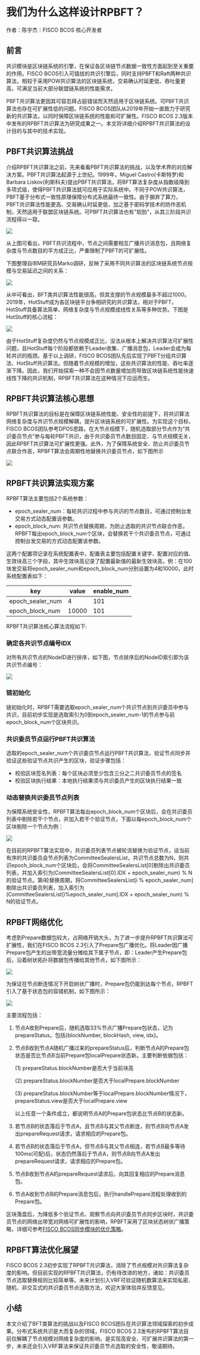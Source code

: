 # 我们为什么这样设计RPBFT？

作者：陈宇杰｜FISCO BCOS 核心开发者

## 前言

共识模块是区块链系统的引擎，在保证各区块链节点数据一致性方面起到至关重要的作用。FISCO BCOS引入可插拔的共识引擎后，同时支持PBFT和Raft两种共识算法，相较于采用POW共识算法的区块链系统，交易确认时延更低、吞吐量更高，可满足当前大部分联盟链系统的性能需求。

PBFT共识算法更因其可容忍拜占庭错误而天然适用于区块链系统。可PBFT共识算法也存在可扩展性低的问题。FISCO BCOS团队从2019年开始一直致力于研究新的共识算法，以同时保障区块链系统的性能和可扩展性。FISCO BCOS 2.3版本中发布的RPBFT共识算法为研究成果之一。本文将详细介绍RPBFT共识算法的设计目的与其中的技术实现。

## PBFT共识算法挑战

介绍RPBFT共识算法之前，先来看看PBFT共识算法的挑战，以及学术界的对应解决方案。PBFT共识算法起源于上世纪。1999年，Miguel Castro(卡斯特罗)和Barbara Liskov(利斯科夫)提出PBFT共识算法，将BFT算法复杂度从指数级降到多项式级，使得PBFT共识算法就可应用于实际系统中。不同于POW共识算法，PBFT基于分布式一致性原理保障分布式系统最终一致性。由于摒弃了算力，PBFT共识算法性能更高、交易确认时延更低，加之基于密码学技术的防作恶机制，天然适用于联盟区块链系统。可PBFT共识算法也有"软肋"，从其三阶段共识流程得以一窥。

![](../../../../images/articles/rpbft_design_analysis/IMG_5296.PNG)

从上图可看出，PBFT共识流程中，节点之间需要相互广播共识消息包，且网络复杂度与节点数目的平方成正比，严重限制了PBFT的可扩展性。

下图整理自IBM研究员Marko调研，反映了采用不同共识算法的区块链系统节点规模与交易延迟之间的关系：

![](../../../../images/articles/rpbft_design_analysis/IMG_5297.PNG)

从中可看出，BFT类共识算法性能很高，但其支撑的节点规模最多不超过1000。2019年，HotStuff成为各区块链平台争相研究的共识算法，相对于PBFT，HotStuff具备算法简单、网络复杂度与节点规模成线性关系等多种优势。下图是HotStuff的核心流程：

![](../../../../images/articles/rpbft_design_analysis/IMG_5298.PNG)

由于HotStuff复杂度仍然与节点规模成正比，没法从根本上解决共识算法可扩展性问题，且HotStuff每个阶段都依赖于Leader收集、广播消息包，Leader会成为每轮共识的瓶颈。基于以上调研，FISCO BCOS团队先后实现了PBFT分组共识算法、HotStuff共识算法。但随着节点规模的增加，这些共识算法的性能、吞吐率逐渐下降。因此，我们开始探索一种不会因节点数量增加而导致区块链系统性能快速线性下降的共识机制，RPBFT共识算法在这种情况下应运而生。

## RPBFT共识算法核心思想

RPBFT共识算法的目标是在保障区块链系统性能、安全性的前提下，将共识算法网络复杂度与共识节点规模解耦，提升区块链系统的可扩展性。为实现这个目标，FISCO BCOS团队参考DPOS思路，在大节点规模下，随机选取部分节点作为“共识委员节点”参与每轮PBFT共识，由于共识委员节点数目固定、与节点规模无关，因此RPBFT共识算法可扩展性更强。此外，为了保障系统安全、防止共识委员节点联合作恶，RPBFT算法会周期性地替换共识委员节点，如下图所示

![](../../../../images/articles/rpbft_design_analysis/IMG_5299.PNG)

## RPBFT共识算法实现方案

RPBFT算法主要包括2个系统参数：

- epoch_sealer_num：每轮共识过程中参与共识的节点数目，可通过控制台发交易方式动态配置该参数。
- epoch_block_num: 共识节点替换周期，为防止选取的共识节点联合作恶，RPBFT每出epoch_block_num个区块，会替换若干个共识委员节点，可通过控制台发交易的方式动态配置该参数。

这两个配置项记录在系统配置表中，配置表主要包括配置关键字、配置对应的值、生效块高三个字段，其中生效块高记录了配置最新值的最新生效块高，例：在100块发交易将epoch_sealer_num和epoch_block_num分别设置为4和10000，此时系统配置表如下：

| key              | value | enable_num |
| ---------------- | ----- | ---------- |
| epoch_sealer_num | 4     | 101        |
| epoch_block_num  | 10000 | 101        |

RPBFT共识算法核心算法流程如下:

### 确定各共识节点编号IDX

对所有共识节点的NodeID进行排序，如下图，节点排序后的NodeID索引即为该共识节点编号：

![](../../../../images/articles/rpbft_design_analysis/IMG_5300.PNG)


### 链初始化

链初始化时，RPBFT需要选取epoch_sealer_num个共识节点到共识委员中参与共识，目前初步实现是选取索引为0到epoch_sealer_num-1的节点参与前epoch_block_num个区块共识。

### 共识委员节点运行PBFT共识算法

选取的epoch_sealer_num个共识委员节点运行PBFT共识算法，验证节点同步并验证这些验证节点共识产生的区块，验证步骤包括：

- 校验区块签名列表：每个区块必须至少包含三分之二共识委员节点的签名
- 校验区块执行结果：本地执行结果须与共识委员产生的区块执行结果一致

### 动态替换共识委员节点列表

为保障系统安全性，RPBFT算法每出epoch_block_num个区块后，会在共识委员列表中剔除若干个节点，并加入若干个验证节点，下面以每epoch_block_num个区块剔除一个节点为例：

![](../../../../images/articles/rpbft_design_analysis/IMG_5301.PNG)

在目前的RPBFT算法实现中，共识委员列表节点被轮流替换为验证节点，设当前有序的共识委员会节点列表为CommitteeSealersList，共识节点总数为N，则共识epoch_block_num个区块后，会将CommitteeSealersList[0]剔除出共识委员列表，并加入索引为(CommitteeSealersList[0].IDX + epoch_sealer_num) % N的验证节点。第i轮替换周期，将CommitteeSealersList[i % epoch_sealer_num]剔除出共识委员列表，加入索引为(CommitteeSealersList[i%epoch_sealer_num].IDX + epoch_sealer_num) % N的验证节点。

## RPBFT网络优化

考虑到Prepare数据包较大，占网络开销大头，为了进一步提升RPBFT共识算法可扩展性，我们在FISCO BCOS 2.3引入了Prepare包广播优化。将Leader因广播Prepare包产生的出带宽流量分摊给其下属子节点，即：Leader产生Prepare包后，沿着树状拓扑将数据包传播给其他节点，如下图所示：

![](../../../../images/articles/rpbft_design_analysis/IMG_5302.PNG)

为保证在节点断连情况下开启树状广播时，Prepare包仍能到达每个节点，RPBFT引入了基于状态包的容错机制，如下图所示： 

![](../../../../images/articles/rpbft_design_analysis/IMG_5303.PNG)

主要流程包括：

1. 节点A收到Prepare后，随机选取33%节点广播Prepare包状态，记为prepareStatus，包括{blockNumber, blockHash, view, idx}。

2. 节点B收到节点A随机广播过来的prepareStatus后，判断节点A的Prepare包状态是否比节点B当前Prepare包localPrepare状态新。主要判断依据包括：

   (1) prepareStatus.blockNumber是否大于当前块高

   (2) prepareStatus.blockNumber是否大于localPrepare.blockNumber

   (3) prepareStatus.blockNumber等于localPrepare.blockNumber情况下，prepareStatus.view是否大于localPrepare.view

   以上任意一个条件成立，都说明节点A的Prepare包状态比节点B的状态新。

3. 若节点B的状态落后于节点A，且节点B与其父节点断连，则节点B向节点A发出prepareRequest请求，请求相应的Prepare包。

4. 若节点B的状态落后于节点A，但节点B与其父节点相连，若节点B最多等待100ms(可配)后，状态仍然落后于节点A，则节点B向节点A发出prepareRequest请求，请求相应的Prepare包。

5. 节点B收到节点A的prepareRequest请求后，向其回复相应的Prepare消息包。

6. 节点A收到节点B的Prepare消息包后，执行handlePrepare流程处理收到的Prepare包。

区块落盘后，为降低多个验证节点、观察节点向共识委员节点同步区块时，共识委员节点的网络出带宽对网络可扩展性的影响，RPBFT采用了区块状态树状广播策略，详细可参考[FISCO BCOS同步模块的优化策略](https://mp.weixin.qq.com/s?__biz=MzA3MTI5Njg4Mw==&mid=2247485447&idx=1&sn=2bb8fa3dcf9f9276154ce83f9a75be82&scene=21#wechat_redirect)。

## RPBFT算法优化展望

FISCO BCOS 2.3初步实现了RPBFT共识算法，消除了节点规模对共识算法复杂度的影响。但目前实现的RPBFT共识算法，仍有待改进的地方，诸如：共识委员节点选取替换规则比较简单等。未来计划引入VRF可验证随机数算法来实现私密、随机、非交互式的共识委员节点选取方法，欢迎大家体验并反馈意见。

## 小结

本文介绍了BFT类算法的挑战以及FISCO BCOS团队在共识算法领域探索的初步成果。分布式系统共识是大而复杂的领域，FISCO BCOS 2.3发布的RPBFT算法目前仅解耦了节点规模对网络复杂度的影响，是实现高安全、可扩展共识算法的第一步，未来还会引入VRF算法来保证共识委员节点选取的安全性，敬请期待。